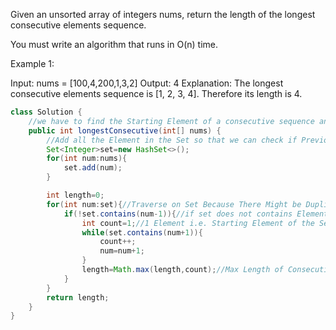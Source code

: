 Given an unsorted array of integers nums, return the length of the longest consecutive elements sequence.

You must write an algorithm that runs in O(n) time.

 

Example 1:

Input: nums = [100,4,200,1,3,2]
Output: 4
Explanation: The longest consecutive elements sequence is [1, 2, 3, 4]. Therefore its length is 4.
```java
class Solution {
    //we have to find the Starting Element of a consecutive sequence and a starting element will don't have its Previous Element in to the Array e.g  [100,4,200,1,3,2] here 1 is Starting of the Sequence 1,2,3,4 because 1-1=0 is not in the nums if there was 0 present it would have become the Starting Point
    public int longestConsecutive(int[] nums) {
        //Add all the Element in the Set so that we can check if Previous Element is Present or not.
        Set<Integer>set=new HashSet<>();
        for(int num:nums){
            set.add(num);
        }

        int length=0;
        for(int num:set){//Traverse on Set Because There Might be Duplicate Elements in Nums which will Increase the TIme so that is Why traverse on Set it has all unique elements.
            if(!set.contains(num-1)){//if set does not contains Element previous to num
                int count=1;//1 Element i.e. Starting Element of the Sequence is Found now find the Sequence and Increase the Count.
                while(set.contains(num+1)){
                    count++;
                    num=num+1;
                }
                length=Math.max(length,count);//Max Length of Consecutive Sequence.
            }
        }
        return length;
    }
}
```

